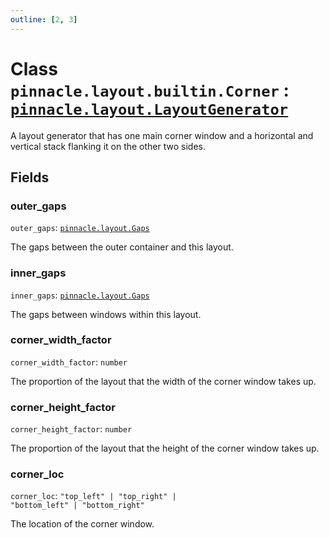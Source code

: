 ```yaml
---
outline: [2, 3]
---
```


# Class `pinnacle.layout.builtin.Corner` : <code><a href="/lua-reference/main/classes/pinnacle.layout.LayoutGenerator">pinnacle.layout.LayoutGenerator</a></code>


A layout generator that has one main corner window and a horizontal and vertical stack flanking
it on the other two sides.

## Fields

### outer_gaps

`outer_gaps`: <code><a href="/lua-reference/main/aliases/pinnacle.layout.Gaps">pinnacle.layout.Gaps</a></code>

The gaps between the outer container and this layout.

### inner_gaps

`inner_gaps`: <code><a href="/lua-reference/main/aliases/pinnacle.layout.Gaps">pinnacle.layout.Gaps</a></code>

The gaps between windows within this layout.

### corner_width_factor

`corner_width_factor`: <code>number</code>

The proportion of the layout that the width of the corner window takes up.

### corner_height_factor

`corner_height_factor`: <code>number</code>

The proportion of the layout that the height of the corner window takes up.

### corner_loc

`corner_loc`: <code>"top_left" | "top_right" | "bottom_left" | "bottom_right"</code>

The location of the corner window.


